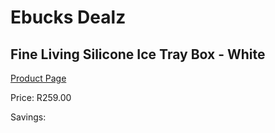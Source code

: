 
# Ebucks Dealz
## Fine Living Silicone Ice Tray Box - White
[Product Page](https://www.ebucks.com/web/shop/productSelected.do?prodId=1224398700&catId=714962196)

Price: R259.00

Savings: 


	